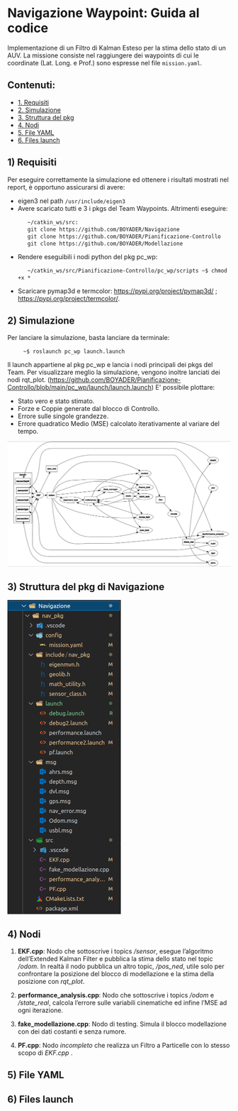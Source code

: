 # Navigazione Waypoint: Guida al codice
Implementazione di un Filtro di Kalman Esteso per la stima dello stato di un AUV.
La missione consiste nel raggiungere dei waypoints di cui le coordinate (Lat. Long. e Prof.) sono espresse nel file `mission.yaml`.

## Contenuti:
* [1. Requisiti](#1-requisiti)
* [2. Simulazione](#2-simulazione)
* [3. Struttura del pkg](#3-struttura-del-pkg-di-navigazione)
* [4. Nodi](#4-nodi)
* [5. File YAML](#5-file-yaml)
* [6. Files launch](#6-files-launch)

## 1) Requisiti
Per eseguire correttamente la simulazione ed ottenere i risultati mostrati nel report, è opportuno assicurarsi di avere:

- eigen3 nel path `/usr/include/eigen3`
- Avere scaricato tutti e 3 i pkgs del Team Waypoints. Altrimenti eseguire:
     ```
        ~/catkin_ws/src:
        git clone https://github.com/BOYADER/Navigazione
        git clone https://github.com/BOYADER/Pianificazione-Controllo
        git clone https://github.com/BOYADER/Modellazione 
     ```
- Rendere eseguibili i nodi python del pkg pc_wp:
     ```
        ~/catkin_ws/src/Pianificazione-Controllo/pc_wp/scripts ~$ chmod +x *
     ```  
- Scaricare pymap3d e termcolor:
  https://pypi.org/project/pymap3d/ ; https://pypi.org/project/termcolor/.

## 2) Simulazione
Per lanciare la simulazione, basta lanciare da terminale:
 ```
      ~$ roslaunch pc_wp launch.launch
 ```
Il launch appartiene al pkg pc_wp e lancia i nodi principali dei pkgs del Team. Per visualizzare meglio la simulazione, vengono inoltre lanciati dei nodi rqt_plot. 
(https://github.com/BOYADER/Pianificazione-Controllo/blob/main/pc_wp/launch/launch.launch)
E' possibile plottare:

- Stato vero e stato stimato.
- Forze e Coppie generate dal blocco di Controllo.
- Errore sulle singole grandezze.
- Errore quadratico Medio (MSE) calcolato iterativamente al variare del tempo.

![alt text](/rqt_graph.PNG)

## 3) Struttura del pkg di Navigazione

![alt text](/nav_pkg_screen.PNG)

## 4) Nodi

1. **EKF.cpp**: Nodo che sottoscrive i topics _/sensor_, esegue l’algoritmo
dell’Extended Kalman Filter e pubblica la stima dello stato nel topic _/odom_. In
realtà il nodo pubblica un altro topic, _/pos_ned_, utile solo per confrontare la
posizione del blocco di modellazione e la stima della posizione con _rqt_plot_.

2. **performance_analysis.cpp**: Nodo che sottoscrive i topics _/odom_ e _/state_real_,
calcola l’errore sulle variabili cinematiche ed infine l’MSE ad ogni iterazione.

3. **fake_modellazione.cpp**: Nodo di testing. Simula il blocco modellazione con dei dati costanti e senza rumore. 

4. **PF.cpp**: Nodo _incompleto_ che realizza un Filtro a Particelle con lo stesso scopo di _EKF.cpp_ .

## 5) File YAML

## 6) Files launch


